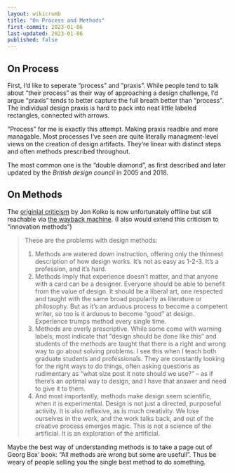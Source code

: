 ```yaml
---
layout: wikicrumb 
title: "On Process and Methods"
first-commit: 2023-01-06
last-updated: 2023-01-06
published: false
---
```


## On Process

First, I‘d like to seperate “process” and “praxis”. While people tend to talk about “their process” as their way of approaching a design challenge, I‘d argue “praxis” tends to better capture the full breath better than “process”. The individual design praxis is hard to pack into neat little labeled rectangles, connected with arrows.

“Process” for me is exactly this attempt. Making praxis readble and more managable. Most processes I‘ve seen are quite literally managment-level views on the creation of design artifacts. They‘re linear with distinct steps and often methods prescribed throughout.

The most common one is the “double diamond”, as first described and later updated by the *British design council* in 2005 and 2018.

## On Methods

The [originial criticism](https://www.moderniststudio.com/corporate-education/enough-design-methods/) by Jon Kolko is now unfortunately offline but still reachable via [the wayback machine](https://web.archive.org/web/20200801000000*/https://www.themoderniststudio.com/2018/05/28/enough-design-methods/). (I also would extend this criticism to “innovation methods”)

> These are the problems with design methods: 
> 
> 1. Methods are watered down instruction, offering only the thinnest description of how design works. It’s not as easy as 1-2-3. It’s a profession, and it’s hard. 
> 2. Methods imply that experience doesn’t matter, and that anyone with a card can be a designer. Everyone should be able to benefit from the value of design. It should be a liberal art, one respected and taught with the same broad popularity as literature or philosophy. But as it’s an arduous process to become a competent writer, so too is it arduous to become “good” at design. Experience trumps method every single time. 
> 3. Methods are overly prescriptive. While some come with warning labels, most indicate that “design should be done like this” and students of the methods are taught that there is a right and wrong way to go about solving problems. I see this when I teach both graduate students and professionals. They are constantly looking for the right ways to do things, often asking questions as rudimentary as “what size post it note should we use?” – as if there’s an optimal way to design, and I have that answer and need to give it to them. 
> 4. And most importantly, methods make design seem scientific, when it is experimental. Design is not just a directed, purposeful activity. It is also reflexive, as is much creativity. We lose ourselves in the work, and the work talks back, and out of the creative process emerges magic. This is not a science of the artificial. It is an exploration of the artificial.

Maybe the best way of understanding methods is to take a page out of Georg Box‘ book: “All methods are wrong but some are usefull”. Thus be weary of people selling you the single best method to do something.